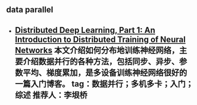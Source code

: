 ## data parallel
* [Distributed Deep Learning, Part 1: An Introduction to Distributed Training of Neural Networks](http://engineering.skymind.io/distributed-deep-learning-part-1-an-introduction-to-distributed-training-of-neural-networks)
     本文介绍如何分布地训练神经网络，主要介绍数据并行的各种方法，包括同步、异步、参数平均、梯度累加，是多设备训练神经网络很好的一篇入门博客。
     tag：数据并行；多机多卡；入门；综述
     推荐人：李垠桥
     ----
